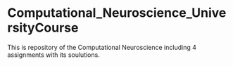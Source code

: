 # Computational_Neuroscience_UniversityCourse
This is repository of the Computational Neuroscience including 4 assignments with its soulutions.
